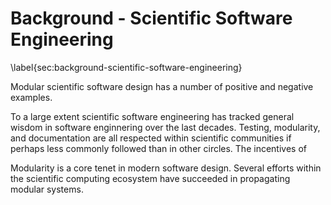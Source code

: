 
Background - Scientific Software Engineering
============================================

\label{sec:background-scientific-software-engineering}

Modular scientific software design has a number of positive and negative examples.  

To a large extent scientific software engineering has tracked general wisdom in software enginnering over the last decades.  Testing, modularity, and documentation are all respected within scientific communities if perhaps less commonly followed than in other circles.  The incentives of 

Modularity is a core tenet in modern software design.  Several efforts within the scientific computing ecosystem have succeeded in propagating modular systems.

